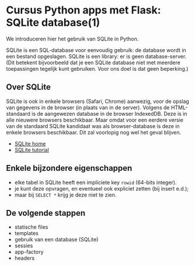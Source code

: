 Cursus Python apps met Flask: SQLite database(1)
================================================

We introduceren hier het gebruik van SQLite in Python.

SQLite is een SQL-database voor eenvoudig gebruik:
de database wordt in een bestand opgeslagen.
SQLite is een library: er is geen database-server.
(Dit betekent bijvoorbeeld dat je een SQLite database niet met meerdere toepassingen tegelijk kunt gebruiken. Voor ons doel is dat geen beperking.)

Over SQLite
-----------

SQLite is ook in enkele browsers (Safari, Chrome) aanwezig, voor de opslag van gegevens in de browser (in plaats van in de server).
Volgens de HTML-standaard is de aangewezen database in de browser IndexedDB.
Deze is in alle nieuwere browsers beschikbaar.
Maar omdat voor een eerdere versie van de standaard SQLite kandidaat was als browser-database is deze in enkele browsers beschikbaar.
Dit zal voorlopig nog wel het geval blijven.

* [SQLite home](https://sqlite.org)
* [SQLite tutorial](https://www.tutorialspoint.com/sqlite)


Enkele bijzondere eigenschappen
-------------------------------

* elke tabel in SQLite heeft een impliciete key `rowid` (64-bits integer).
* je kunt deze opvragen, en eventueel ook expliciet zetten (bij insert e.d.);
* maar bij `SELECT *` krijg je deze niet te zien.

De volgende stappen
-------------------

* statische files
* templates
* gebruik van een database (SQLite)
* sessies
* app-factory
* headers
